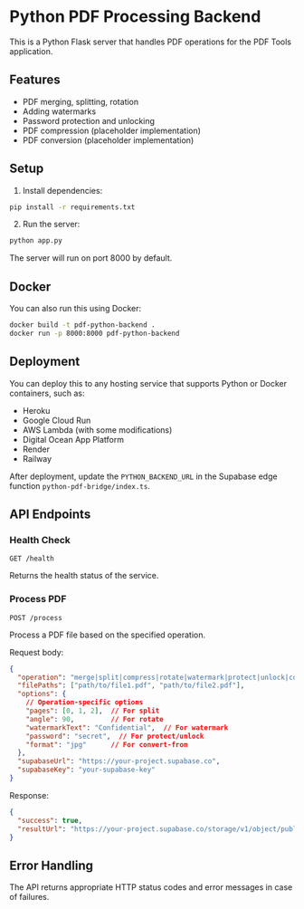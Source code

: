 
# Python PDF Processing Backend

This is a Python Flask server that handles PDF operations for the PDF Tools application.

## Features

- PDF merging, splitting, rotation
- Adding watermarks
- Password protection and unlocking
- PDF compression (placeholder implementation)
- PDF conversion (placeholder implementation)

## Setup

1. Install dependencies:

```bash
pip install -r requirements.txt
```

2. Run the server:

```bash
python app.py
```

The server will run on port 8000 by default.

## Docker

You can also run this using Docker:

```bash
docker build -t pdf-python-backend .
docker run -p 8000:8000 pdf-python-backend
```

## Deployment

You can deploy this to any hosting service that supports Python or Docker containers, such as:

- Heroku
- Google Cloud Run
- AWS Lambda (with some modifications)
- Digital Ocean App Platform
- Render
- Railway

After deployment, update the `PYTHON_BACKEND_URL` in the Supabase edge function `python-pdf-bridge/index.ts`.

## API Endpoints

### Health Check

```
GET /health
```

Returns the health status of the service.

### Process PDF

```
POST /process
```

Process a PDF file based on the specified operation.

Request body:
```json
{
  "operation": "merge|split|compress|rotate|watermark|protect|unlock|convert-to|convert-from",
  "filePaths": ["path/to/file1.pdf", "path/to/file2.pdf"],
  "options": {
    // Operation-specific options
    "pages": [0, 1, 2],  // For split
    "angle": 90,         // For rotate
    "watermarkText": "Confidential",  // For watermark
    "password": "secret",  // For protect/unlock
    "format": "jpg"      // For convert-from
  },
  "supabaseUrl": "https://your-project.supabase.co",
  "supabaseKey": "your-supabase-key"
}
```

Response:
```json
{
  "success": true,
  "resultUrl": "https://your-project.supabase.co/storage/v1/object/public/pdfs/results/processed.pdf"
}
```

## Error Handling

The API returns appropriate HTTP status codes and error messages in case of failures.
